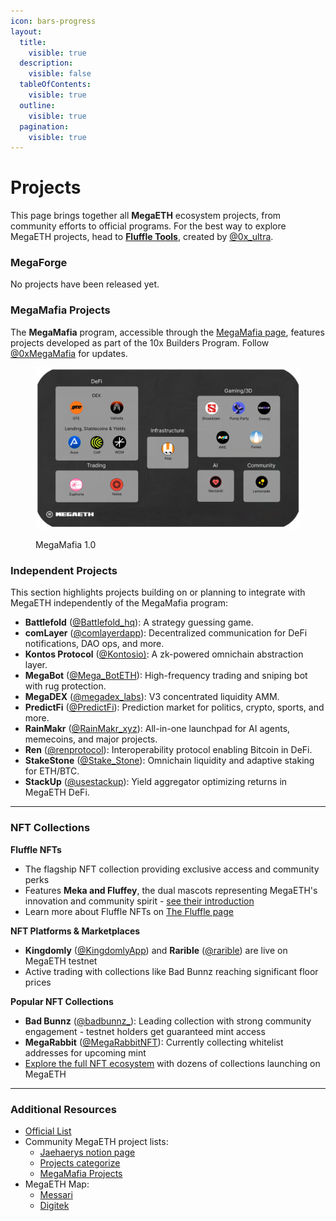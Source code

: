 ```yaml
---
icon: bars-progress
layout:
  title:
    visible: true
  description:
    visible: false
  tableOfContents:
    visible: true
  outline:
    visible: true
  pagination:
    visible: true
---
```


# Projects

This page brings together all **MegaETH** ecosystem projects, from community efforts to official programs. For the best way to explore MegaETH projects, head to [**Fluffle Tools**](https://www.fluffle.tools/), created by [@0x\_ultra](https://x.com/0x_ultra/status/1895105354674909442).

### MegaForge

No projects have been released yet.

### MegaMafia Projects

The **MegaMafia** program, accessible through the [MegaMafia page](https://www.megaeth.com/builder), features projects developed as part of the 10x Builders Program. Follow [@0xMegaMafia](https://x.com/0xMegaMafia) for updates.

<figure><img src="../../../.gitbook/assets/image (1).png" alt=""><figcaption><p>MegaMafia 1.0</p></figcaption></figure>

### Independent Projects

This section highlights projects building on or planning to integrate with MegaETH independently of the MegaMafia program:

* **Battlefold** ([@Battlefold\_hq](https://x.com/Battlefold_hq)): A strategy guessing game.
* **comLayer** ([@comlayerdapp](https://x.com/comlayerdapp)): Decentralized communication for DeFi notifications, DAO ops, and more.
* **Kontos Protocol** ([@Kontosio)](https://x.com/Kontosio): A zk-powered omnichain abstraction layer.
* **MegaBot** ([@Mega\_BotETH](https://x.com/Mega_BotETH)): High-frequency trading and sniping bot with rug protection.
* **MegaDEX** ([@megadex\_labs](https://x.com/megadex_labs)): V3 concentrated liquidity AMM.&#x20;
* **PredictFi** ([@PredictFi](https://x.com/PredictFi)): Prediction market for politics, crypto, sports, and more.
* **RainMakr** ([@RainMakr\_xyz](https://x.com/RainMakr_xyz)): All-in-one launchpad for AI agents, memecoins, and major projects.
* **Ren** ([@renprotocol](https://x.com/renprotocol)): Interoperability protocol enabling Bitcoin in DeFi.
* **StakeStone** ([@Stake\_Stone](https://x.com/Stake_Stone)): Omnichain liquidity and adaptive staking for ETH/BTC.
* **StackUp** ([@usestackup](https://x.com/usestackup)): Yield aggregator optimizing returns in MegaETH DeFi.

***

### NFT Collections

**Fluffle NFTs**

* The flagship NFT collection providing exclusive access and community perks
* Features **Meka and Fluffey**, the dual mascots representing MegaETH's innovation and community spirit - [see their introduction](https://x.com/megaeth_labs/status/1907802325189869607)
* Learn more about Fluffle NFTs on [The Fluffle page](https://www.megaeth.com/thefluffle)

**NFT Platforms & Marketplaces**

* **Kingdomly** ([@KingdomlyApp](https://x.com/KingdomlyApp)) and **Rarible** ([@rarible](https://x.com/rarible)) are live on MegaETH testnet
* Active trading with collections like Bad Bunnz reaching significant floor prices

**Popular NFT Collections**

* **Bad Bunnz** ([@badbunnz\_](https://x.com/badbunnz_)): Leading collection with strong community engagement - testnet holders get guaranteed mint access
* **MegaRabbit** ([@MegaRabbitNFT](https://x.com/MegaRabbitNFT)): Currently collecting whitelist addresses for upcoming mint
* [Explore the full NFT ecosystem](https://x.com/themagic_trader/status/1919499081770029075) with dozens of collections launching on MegaETH

***

### Additional Resources

* [Official List](https://testnet.megaeth.com/#5)
* Community MegaETH project lists:
  * [Jaehaerys notion page](https://jaehaerys.notion.site/1472bc05039d80689007fbe156de7385?v=4b5dc87108724bb6875d24836fb1e1e6)
  * [Projects categorize](https://x.com/megaethra/status/1902216544890888336)
  * [MegaMafia Projects](https://x.com/aadvark89/status/1877768323443912705)
* MegaETH Map:
  * [Messari](https://x.com/_MegaHub_/status/1889379346537644076)
  * [Digitek](https://x.com/DigiTektrades/status/1881982648824066049)
